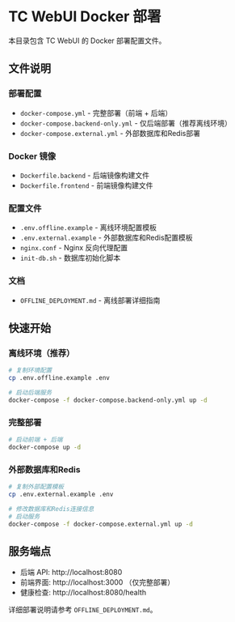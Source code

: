# TC WebUI Docker 部署

本目录包含 TC WebUI 的 Docker 部署配置文件。

## 文件说明

### 部署配置
- `docker-compose.yml` - 完整部署（前端 + 后端）
- `docker-compose.backend-only.yml` - 仅后端部署（推荐离线环境）
- `docker-compose.external.yml` - 外部数据库和Redis部署

### Docker 镜像
- `Dockerfile.backend` - 后端镜像构建文件
- `Dockerfile.frontend` - 前端镜像构建文件

### 配置文件
- `.env.offline.example` - 离线环境配置模板
- `.env.external.example` - 外部数据库和Redis配置模板
- `nginx.conf` - Nginx 反向代理配置
- `init-db.sh` - 数据库初始化脚本

### 文档
- `OFFLINE_DEPLOYMENT.md` - 离线部署详细指南

## 快速开始

### 离线环境（推荐）
```bash
# 复制环境配置
cp .env.offline.example .env

# 启动后端服务
docker-compose -f docker-compose.backend-only.yml up -d
```

### 完整部署
```bash
# 启动前端 + 后端
docker-compose up -d
```

### 外部数据库和Redis
```bash
# 复制外部配置模板
cp .env.external.example .env

# 修改数据库和Redis连接信息
# 启动服务
docker-compose -f docker-compose.external.yml up -d
```

## 服务端点
- 后端 API: http://localhost:8080
- 前端界面: http://localhost:3000 （仅完整部署）
- 健康检查: http://localhost:8080/health

详细部署说明请参考 `OFFLINE_DEPLOYMENT.md`。